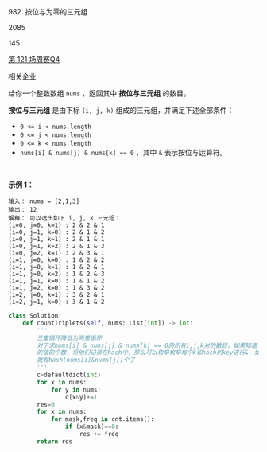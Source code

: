 982. 按位与为零的三元组


2085

145

[第 121 场周赛](https://leetcode.cn/contest/weekly-contest-121)[Q4](https://leetcode.cn/contest/weekly-contest-121/problems/triples-with-bitwise-and-equal-to-zero)

相关企业

给你一个整数数组 `nums` ，返回其中 **按位与三元组** 的数目。

**按位与三元组** 是由下标 `(i, j, k)` 组成的三元组，并满足下述全部条件：

-   `0 <= i < nums.length`
-   `0 <= j < nums.length`
-   `0 <= k < nums.length`
-   `nums[i] & nums[j] & nums[k] == 0` ，其中 `&` 表示按位与运算符。

 

**示例 1：**

```
输入： nums = [2,1,3]
输出： 12
解释： 可以选出如下 i, j, k 三元组：
(i=0, j=0, k=1) : 2 & 2 & 1
(i=0, j=1, k=0) : 2 & 1 & 2
(i=0, j=1, k=1) : 2 & 1 & 1
(i=0, j=1, k=2) : 2 & 1 & 3
(i=0, j=2, k=1) : 2 & 3 & 1
(i=1, j=0, k=0) : 1 & 2 & 2
(i=1, j=0, k=1) : 1 & 2 & 1
(i=1, j=0, k=2) : 1 & 2 & 3
(i=1, j=1, k=0) : 1 & 1 & 2
(i=1, j=2, k=0) : 1 & 3 & 2
(i=2, j=0, k=1) : 3 & 2 & 1
(i=2, j=1, k=0) : 3 & 1 & 2
```
```py
class Solution:
    def countTriplets(self, nums: List[int]) -> int:
        '''
        三重循环降低为两重循环
        对于求nums[i] & nums[j] & nums[k] == 0的所有i,j,k对的数目，如果知道了所有i,j对的nums[i] & nums[j]
        的值的个数，将他们记录在hash中，那么可以枚举枚举每个k和hash的key进行&，如果结果为0，那么使用了当前k的三元组
        就有hash[nums[i]&nums[j]]个了
        '''
        c=defaultdict(int)
        for x in nums:
            for y in nums:
                c[x&y]+=1
        res=0
        for x in nums:
            for mask,freq in cnt.items():
                if (x&mask)==0:
                    res += freq
        return res